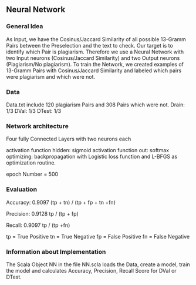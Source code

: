 
## Neural Network
### General Idea
As Input, we have the Cosinus/Jaccard Similarity of all possible 13-Gramm Pairs between the Preselection and the text to check.
Our target is to identify which Pair is plagiarism. Therefore we use a Neural Network with two Input neurons (Cosinus/Jaccard Similarity) and two Output neurons (Plagiarism/No plagiarism). To train the Network, we created examples of 13-Gramm Pairs with Cosinus/Jaccard Similarity and labeled which pairs were plagiarism and which were not.

### Data
Data.txt include 120 plagiarism Pairs and 308 Pairs which were not.
Drain: 1/3
DVal: 1/3
DTest: 1/3

### Network architecture
Four fully Connected Layers with two neurons each

activation function hidden: sigmoid
activation function out: softmax
optimizing: backpropagation with Logistic loss function and L-BFGS as optimization routine.

epoch Number = 500

### Evaluation
Accuracy: 0.9097
(tp + tn) / (tp + fp + tn +fn)

Precision: 0.9128
tp / (tp + fp)

Recall: 0.9097
tp / (tp +fn)

tp = True Positive
tn = True Negative
fp = False Positive
fn = False Negative


### Information about Implementation

The Scala Object NN in the file NN.scla loads the Data, create a model, train the model and calculates Accuracy, Precision, Recall Score for DVal or DTest.
